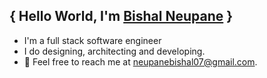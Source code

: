 <h2> { Hello World, I'm <a href="https://www.linkedin.com/in/bishaln/" target="_blank"> Bishal Neupane</a> }   </h2>
    
- I'm a full stack software engineer
- I do designing, architecting and developing.
- 📩 Feel free to reach me at neupanebishal07@gmail.com.
 
